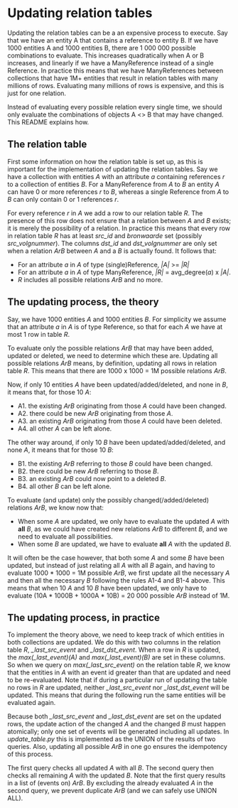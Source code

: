# Updating relation tables

Updating the relation tables can be a an expensive process to execute.
Say that we have an entity A that contains a reference to entity B.
If we have 1000 entities A and 1000 entities B, there are 1 000 000
possible combinations to evaluate. This increases quadratically when A
or B increases, and linearly if we have a ManyReference instead of a
single Reference. In practice this means that we have ManyReferences
between collections that have 1M+ entities that result in relation
tables with many millions of rows. Evaluating many millions of rows is
expensive, and this is just for one relation.

Instead of evaluating every possible relation every single time, we
should only evaluate the combinations of objects A <> B that may have
changed. This README explains how.

## The relation table
First some information on how the relation table is set up, as this is
important for the implementation of updating the relation tables.
Say we have a collection with entities *A* with an attribute *a*
containing references *r* to a collection of entities *B*. For a
ManyReference from *A* to *B* an entity *A* can have 0 or more
references *r* to *B*, whereas a single Reference from *A* to *B* can
only contain 0 or 1 references *r*.

For every reference *r* in *A* we add a row to our relation table *R*.
The presence of this row does not ensure that a relation between *A* and
*B* exists; it is merely the possibility of a relation. In practice this
means that every row in relation table *R* has at least *src_id* and
*bronwaarde* set (possibly *src_volgnummer*). The columns *dst_id* and
*dst_volgnummer* are only set when a relation *ArB* between *A* and a
*B* is actually found. It follows that:

- For an attribute *a* in *A* of type (single)Reference, *|A|* >= *|R|*
- For an attribute *a* in *A* of type ManyReference,
*|R|* = avg_degree(*a*) x *|A|*.
- *R* includes all possible relations *ArB* and no more.

## The updating process, the theory
Say, we have 1000 entities *A* and 1000 entities *B*. For simplicity we
assume that an attribute *a* in *A* is of type Reference, so that for
each *A* we have at most 1 row in table *R*.

To evaluate only the possible relations *ArB* that may have been added,
updated or deleted, we need to determine which these are. Updating all
possible relations *ArB* means, by definition, updating all rows in
relation table *R*. This means that there are 1000 x 1000 = 1M possible
relations *ArB*.

Now, if only 10 entities *A* have been updated/added/deleted, and none
in *B*, it means that, for those 10 *A*:

- A1. the existing *ArB* originating from those *A* could have been
changed.
- A2. there could be new *ArB* originating from those *A*.
- A3. an existing *ArB* originating from those *A* could have been
deleted.
- A4. all other *A* can be left alone.

The other way around, if only 10 *B* have been updated/added/deleted,
and none *A*, it means that for those 10 *B*:

- B1. the existing *ArB* referring to those *B* could have been changed.
- B2. there could be new *ArB* referring to those *B*.
- B3. an existing *ArB* could now point to a deleted *B*.
- B4. all other *B* can be left alone.

To evaluate (and update) only the possibly changed(/added/deleted)
relations *ArB*, we know now that:

- When some *A* are updated, we only have to evaluate the updated *A*
with **all** *B*, as we could have created new relations *ArB* to
different *B*, and we need to evaluate all possibilities.
- When some *B* are updated, we have to evaluate **all** *A* with the
updated *B*.

It will often be the case however, that both some *A* and some *B* have
been updated, but instead of just relating all *A* with all *B* again,
and having to evaluate 1000 * 1000 = 1M possible *ArB*, we first update
all the necessary *A* and then all the necessary *B* following the rules
A1-4 and B1-4 above. This means that when 10 *A* and 10 *B* have been
updated, we only have to evaluate (10A * 1000B + 1000A * 10B) = 20 000
possible *ArB* instead of 1M.

## The updating process, in practice
To implement the theory above, we need to keep track of which entities
in both collections are updated. We do this with two columns in the
relation table *R*, *_last_src_event* and *_last_dst_event*. When a row
in *R* is updated, the *max(_last_event)(A)* and *max(_last_event)(B)*
are set in these columns. So when we query on *max(_last_src_event)* on
the relation table *R*, we know that the entities in *A* with an event
id greater than that are updated and need to be re-evaluated.
Note that if during a particular run of updating the table no rows in
*R* are updated, neither *_last_src_event* nor *_last_dst_event* will be
updated. This means that during the following run the same entities
will be evaluated again.

Because both *_last_src_event* and *_last_dst_event* are set on the
updated rows, the update action of the changed *A* and the changed *B*
must happen atomically; only one set of events will be generated
including all updates. In *update_table.py* this is implemented as the
UNION of the results of two queries. Also, updating all possible *ArB*
in one go ensures the idempotency of this process.

The first query checks all updated *A* with all *B*. The second query
then checks all remaining *A* with the updated *B*. Note that the first
query results in a list of (events on) *ArB*. By excluding the already
evaluated *A* in the second query, we prevent duplicate *ArB* (and we
can safely use UNION ALL).
